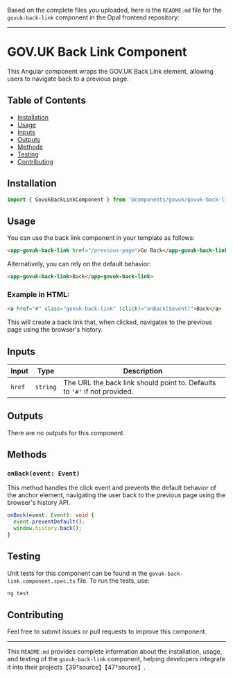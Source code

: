 Based on the complete files you uploaded, here is the `README.md` file for the `govuk-back-link` component in the Opal frontend repository:

---

# GOV.UK Back Link Component

This Angular component wraps the GOV.UK Back Link element, allowing users to navigate back to a previous page.

## Table of Contents

- [Installation](#installation)
- [Usage](#usage)
- [Inputs](#inputs)
- [Outputs](#outputs)
- [Methods](#methods)
- [Testing](#testing)
- [Contributing](#contributing)

## Installation

```typescript
import { GovukBackLinkComponent } from '@components/govuk/govuk-back-link/govuk-back-link.component';
```

## Usage

You can use the back link component in your template as follows:

```html
<app-govuk-back-link href="/previous-page">Go Back</app-govuk-back-link>
```

Alternatively, you can rely on the default behavior:

```html
<app-govuk-back-link>Back</app-govuk-back-link>
```

### Example in HTML:

```html
<a href="#" class="govuk-back-link" (click)="onBack($event)">Back</a>
```

This will create a back link that, when clicked, navigates to the previous page using the browser's history.

## Inputs

| Input  | Type     | Description                                                               |
| ------ | -------- | ------------------------------------------------------------------------- |
| `href` | `string` | The URL the back link should point to. Defaults to `'#'` if not provided. |

## Outputs

There are no outputs for this component.

## Methods

### `onBack(event: Event)`

This method handles the click event and prevents the default behavior of the anchor element, navigating the user back to the previous page using the browser's history API.

```typescript
onBack(event: Event): void {
  event.preventDefault();
  window.history.back();
}
```

## Testing

Unit tests for this component can be found in the `govuk-back-link.component.spec.ts` file. To run the tests, use:

```bash
ng test
```

## Contributing

Feel free to submit issues or pull requests to improve this component.

---

This `README.md` provides complete information about the installation, usage, and testing of the `govuk-back-link` component, helping developers integrate it into their projects【39†source】【47†source】.
